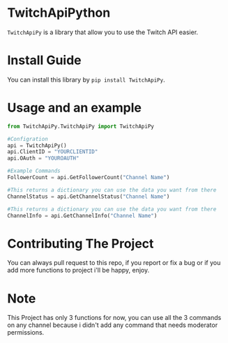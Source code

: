 # **TwitchApiPython**

`TwitchApiPy` is a library that allow you to use the Twitch API easier.

# **Install Guide**
You can install this library by `pip install TwitchApiPy`.

# **Usage and an example**

```python
from TwitchApiPy.TwitchApiPy import TwitchApiPy

#Configration
api = TwitchApiPy()
api.ClientID = "YOURCLIENTID"
api.OAuth = "YOUROAUTH"

#Example Commands
FollowerCount = api.GetFollowerCount("Channel Name")

#This returns a dictionary you can use the data you want from there
ChannelStatus = api.GetChannelStatus("Channel Name")

#This returns a dictionary you can use the data you want from there
ChannelInfo = api.GetChannelInfo("Channel Name")
```

# **Contributing The Project**

You can always pull request to this repo, if you report or fix a bug or if you add more functions to project i'll be happy, enjoy.

# **Note**

This Project has only 3 functions for now, you can use all the 3 commands on any channel because i didn't add any command that needs moderator permissions.




